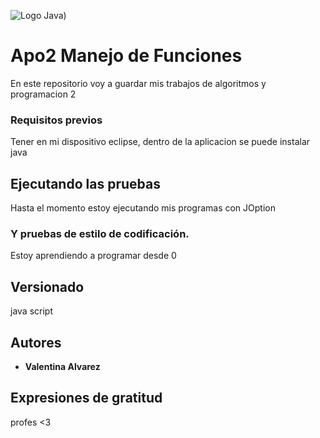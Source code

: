 ![Logo Java](https://seeklogo.com/images/J/java-logo-7833D1D21A-seeklogo.com.png))

# Apo2 Manejo de Funciones 

En este repositorio voy a guardar mis trabajos de algoritmos y programacion 2 

### Requisitos previos

Tener en mi dispositivo eclipse, dentro de la aplicacion se puede instalar java

## Ejecutando las pruebas

Hasta el momento estoy ejecutando mis programas con JOption

### Y pruebas de estilo de codificación.

Estoy aprendiendo a programar desde 0

## Versionado

java script

## Autores

* **Valentina Alvarez** 

## Expresiones de gratitud 
profes <3
